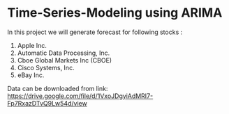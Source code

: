 # Time-Series-Modeling using ARIMA

In this project we will generate forecast for following stocks :

1. Apple Inc.
2. Automatic Data Processing, Inc.
3. Cboe Global Markets Inc (CBOE)
4. Cisco Systems, Inc.
5. eBay Inc.


Data can be downloaded from link:
https://drive.google.com/file/d/1VxoJDgyiAdMRI7-Fp7RxazDTvQ9Lw54d/view
